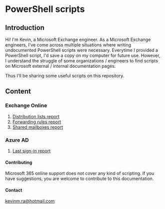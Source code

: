 # PowerShell scripts
## Introduction
Hi! I'm Kevin, a Microsoft Exchange engineer.
As a Microsoft Exchange engineers, I've come across multiple situations where writing undocumented PowerShell scripts were necessary. Everytime I provided a PowerShell script, I'd save a copy on my computer for future use.
However, I understand the struggle of some organizations / engineers to find scripts on Microsoft external / internal documentation pages.

Thus I'll be sharing some useful scripts on this repository.

## Content
### Exchange Online
1. [Distribution lists report](exchange-online/distribution-lists-report.md)
2. [Forwarding rules report](exchange-online/forwarding-rules-report.md)
3. [Shared mailboxes report](exchange-online/shared-mailboxes-report.md)

### Azure AD
1. [Last sign-in report](azure-ad/last-sign-in-report.md)

#### Contributing
Microsoft 365 online support does not cover any kind of scripting. If you have suggestions, you are welcome to contribute to this documentation.

#### Contact
kevinm.ra@hotmail.com